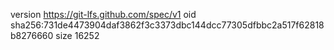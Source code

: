 version https://git-lfs.github.com/spec/v1
oid sha256:731de4473904daf3862f3c3373dbc144dcc77305dfbbc2a517f62818b8276660
size 16252
